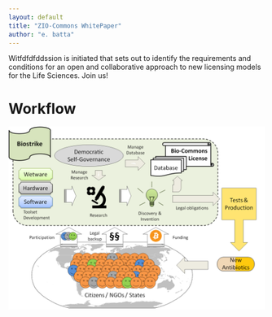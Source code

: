 ```yaml
---
layout: default
title: "ZIO-Commons WhitePaper"
author: "e. batta"
---
```


Witfdfdfddssion is initiated that sets out to identify the requirements and conditions for an open and collaborative approach to new licensing models for the Life Sciences. Join us!
	
    
 


Workflow
===========

<img class="img-responsive" src="img/workflow/biocommons-workflow.png" alt="Workflow">